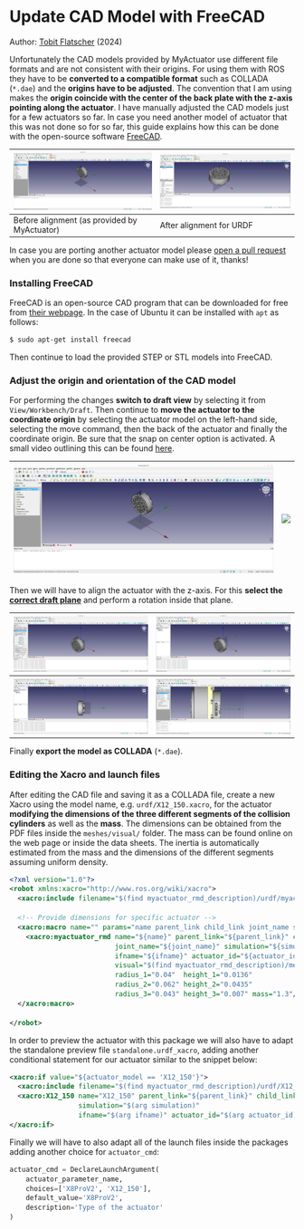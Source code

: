 # Update CAD Model with FreeCAD

Author: [Tobit Flatscher](https://github.com/2b-t) (2024)



Unfortunately the CAD models provided by MyActuator use different file formats and are not consistent with their origins. For using them with ROS they have to be **converted to a compatible format** such as COLLADA (`*.dae`) and the **origins have to be adjusted**. The convention that I am using makes the **origin coincide with the center of the back plate with the z-axis pointing along the actuator**. I have manually adjusted the CAD models just for a few actuators so far. In case you need another model of actuator that this was not done so for so far, this guide explains how this can be done with the open-source software [FreeCAD](https://www.freecad.org/).

| ![Misaligned model](../media/freecad-misaligned.png) | ![Aligned model](../media/freecad-aligned-1.png) |
| ---------------------------------------------------- | ------------------------------------------------ |
| Before alignment (as provided by MyActuator)         | After alignment for URDF                         |

In case you are porting another actuator model please [open a pull request](https://github.com/2b-t/myactuator_rmd_ros/pulls) when you are done so that everyone can make use of it, thanks!



### Installing FreeCAD

FreeCAD is an open-source CAD program that can be downloaded for free from [their webpage](https://www.freecad.org/downloads.php). In the case of Ubuntu it can be installed with `apt` as follows:

```bash
$ sudo apt-get install freecad
```

Then continue to load the provided STEP or STL models into FreeCAD.

### Adjust the origin and orientation of the CAD model

For performing the changes **switch to draft view** by selecting it from `View/Workbench/Draft`. Then continue to **move the actuator to the coordinate origin** by selecting the actuator model on the left-hand side, selecting the move command, then the back of the actuator and finally the coordinate origin. Be sure that the snap on center option is activated. A small video outlining this can be found [here](https://www.youtube.com/watch?v=wdb-THGK88Y).

| ![Misaligned](../media/freecad-misaligned.png) | ![](/home/tobit/Workspaces/myactuator_ws/src/myactuator_rmd_ros/myactuator_rmd_description/media/freecad-aligned-origin.png) |
| ---------------------------------------------- | ------------------------------------------------------------ |

Then we will have to align the actuator with the z-axis. For this **select the [correct draft plane](https://wiki.freecad.org/Draft_SelectPlane)** and perform a rotation inside that plane.

| ![Select work plane](../media/freecad-select-work-plane.png) | ![Work plane](../media/freecad-work-plane.png)    |
| ------------------------------------------------------------ | ------------------------------------------------- |
| ![Rotate view](../media/freecad-rotate-view.png)             | ![Select work plane](../media/freecad-rotate.png) |

Finally **export the model as COLLADA** (`*.dae`).

### Editing the Xacro and launch files

After editing the CAD file and saving it as a COLLADA file, create a new Xacro using the model name, e.g. `urdf/X12_150.xacro`, for the actuator **modifying the dimensions of the three different segments of the collision cylinders** as well as the **mass**. The dimensions can be obtained from the PDF files inside the `meshes/visual/` folder. The mass can be found online on the web page or inside the data sheets. The inertia is automatically estimated from the mass and the dimensions of the different segments assuming uniform density.

```xml
<?xml version="1.0"?>
<robot xmlns:xacro="http://www.ros.org/wiki/xacro">
  <xacro:include filename="$(find myactuator_rmd_description)/urdf/myactuator_rmd.xacro"/>

  <!-- Provide dimensions for specific actuator -->
  <xacro:macro name="" params="name parent_link child_link joint_name simulation ifname actuator_id">
    <xacro:myactuator_rmd name="${name}" parent_link="${parent_link}" child_link="${child_link}"
                          joint_name="${joint_name}" simulation="${simulation}"
                          ifname="${ifname}" actuator_id="${actuator_id}"
                          visual="$(find myactuator_rmd_description)/meshes/visual/X12_150/X12_150.dae"
                          radius_1="0.04"  height_1="0.0136"
                          radius_2="0.062" height_2="0.0435"
                          radius_3="0.043" height_3="0.007" mass="1.3"/>
  </xacro:macro>

</robot>
```

In order to preview the actuator with this package we will also have to adapt the standalone preview file `standalone.urdf_xacro`, adding another conditional statement for our actuator similar to the snippet below:

```xml
<xacro:if value="${actuator_model == 'X12_150'}">
  <xacro:include filename="$(find myactuator_rmd_description)/urdf/X12_150.xacro"/>
  <xacro:X12_150 name="X12_150" parent_link="${parent_link}" child_link="${child_link}" joint_name="${joint_name}"
                 simulation="$(arg simulation)"
                 ifname="$(arg ifname)" actuator_id="$(arg actuator_id)"/>
</xacro:if>
```

Finally we will have to also adapt all of the launch files inside the packages adding another choice for `actuator_cmd`:

```python
actuator_cmd = DeclareLaunchArgument(
    actuator_parameter_name,
    choices=['X8ProV2', 'X12_150'],
    default_value='X8ProV2',
    description='Type of the actuator'
)
```
